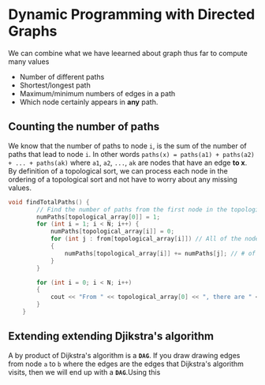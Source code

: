 # Dynamic Programming with Directed Graphs

We can combine what we have leearned about graph thus far to compute many values

- Number of different paths
- Shortest/longest path
- Maximum/minimum numbers of edges in a path
- Which node certainly appears in **any** path.

## Counting the number of paths
We know that the number of paths to node `i`, is the sum of the number of paths that lead to node `i`. In other words `paths(x) = paths(a1) + paths(a2) + ... + paths(ak)` where `a1`, `a2`, `...`, `ak` are nodes that have an edge **to x**. By definition of a topological sort, we can process each node in the ordering of a topological sort and not have to worry about any missing values.

```cpp
void findTotalPaths() {
        // Find the number of paths from the first node in the topological sort to every other node
        numPaths[topological_array[0]] = 1;
        for (int i = 1; i < N; i++) {
            numPaths[topological_array[i]] = 0;
            for (int j : from[topological_array[i]]) // All of the nodes that are pointing to a certain node
            {
                numPaths[topological_array[i]] += numPaths[j]; // # of paths = sum(# of paths to nodes pointing to that node)
            }
        }

        for (int i = 0; i < N; i++)
        {
            cout << "From " << topological_array[0] << ", there are " << numPaths[i] << " paths to " << i  << "\n";
        }
    }
```

## Extending extending Djikstra's algorithm
A by product of Dijkstra's algorithm is a **`DAG`**. If you draw drawing edges from node `a` to `b` where the edges are the edges that Dijkstra's algorithm visits, then we will end up with a **`DAG`**.Using this 